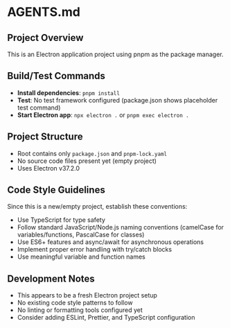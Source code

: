 # AGENTS.md

## Project Overview
This is an Electron application project using pnpm as the package manager.

## Build/Test Commands
- **Install dependencies**: `pnpm install`
- **Test**: No test framework configured (package.json shows placeholder test command)
- **Start Electron app**: `npx electron .` or `pnpm exec electron .`

## Project Structure
- Root contains only `package.json` and `pnpm-lock.yaml`
- No source code files present yet (empty project)
- Uses Electron v37.2.0

## Code Style Guidelines
Since this is a new/empty project, establish these conventions:
- Use TypeScript for type safety
- Follow standard JavaScript/Node.js naming conventions (camelCase for variables/functions, PascalCase for classes)
- Use ES6+ features and async/await for asynchronous operations
- Implement proper error handling with try/catch blocks
- Use meaningful variable and function names

## Development Notes
- This appears to be a fresh Electron project setup
- No existing code style patterns to follow
- No linting or formatting tools configured yet
- Consider adding ESLint, Prettier, and TypeScript configuration